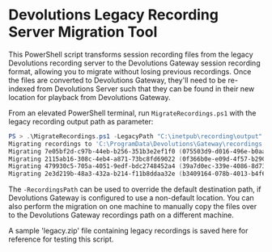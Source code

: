 # Devolutions Legacy Recording Server Migration Tool

This PowerShell script transforms session recording files from the legacy Devolutions recording server to the Devolutions Gateway session recording format, allowing you to migrate without losing previous recordings. Once the files are converted to Devolutions Gateway, they'll need to be re-indexed from Devolutions Server such that they can be found in their new location for playback from Devolutions Gateway.

From an elevated PowerShell terminal, run `MigrateRecordings.ps1` with the legacy recording output path as parameter:

```powershell
PS > .\MigrateRecordings.ps1 -LegacyPath "C:\inetpub\recording\output"
Migrating recordings to 'C:\ProgramData\Devolutions\Gateway\recordings'
Migrating 7e05bf2d-c97b-44eb-b256-351b3e2ef1f0 (075503d9-d016-496e-b0aa-cab8b020ce2d)
Migrating 2115ab16-308c-4eb4-a871-73bc8fd69022 (0f366b0e-e09d-4f57-b290-779f46fb68fd)
Migrating 479930c5-705a-4051-9edf-bdc2748452a4 (39a7d0ec-339e-4086-8d73-fbf455e1038a)
Migrating 2e3d219b-48a3-432a-b214-f11b8ddaa32e (b3409164-078b-4013-b4f6-9a4663d3df98)
```

The `-RecordingsPath` can be used to override the default destination path, if Devolutions Gateway is configured to use a non-default location. You can also perform the migration on one machine to manually copy the files over to the Devolutions Gateway recordings path on a different machine.

A sample 'legacy.zip' file containing legacy recordings is saved here for reference for testing this script.
